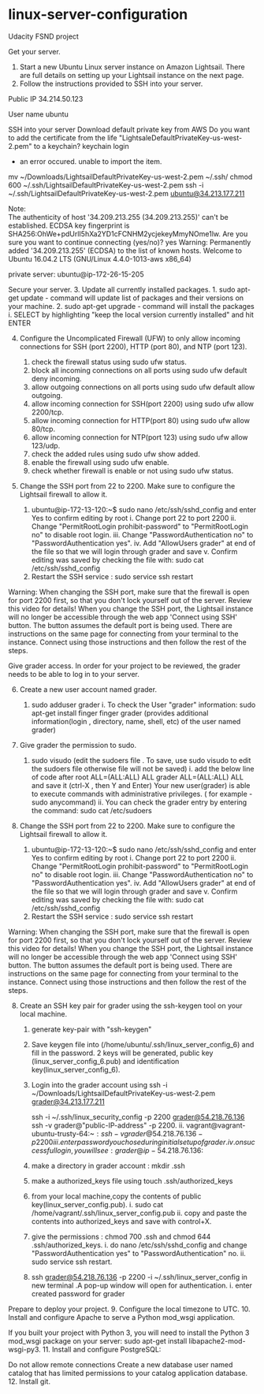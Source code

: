 # linux-server-configuration
Udacity FSND project

Get your server.
1. Start a new Ubuntu Linux server instance on Amazon Lightsail. There are full details on setting up your Lightsail instance on the next page.
2. Follow the instructions provided to SSH into your server.

Public IP
34.214.50.123

User name
ubuntu

SSH into your server
Download default private key from AWS 
Do you want to add the certificate from the life "LightsaleDefaultPrivateKey-us-west-2.pem" to a keychain?
keychain login

- an error occured.  unable to import the item.

mv ~/Downloads/LightsailDefaultPrivateKey-us-west-2.pem ~/.ssh/
chmod 600 ~/.ssh/LightsailDefaultPrivateKey-us-west-2.pem
ssh -i ~/.ssh/LightsailDefaultPrivateKey-us-west-2.pem ubuntu@34.213.177.211


Note:  
The authenticity of host '34.209.213.255 (34.209.213.255)' can't be established.
ECDSA key fingerprint is SHA256:OhWe+pdUrlI5hXa2YD1cFCNHM2ycjekeyMmyNOme1lw.
Are you sure you want to continue connecting (yes/no)? yes
Warning: Permanently added '34.209.213.255' (ECDSA) to the list of known hosts.
Welcome to Ubuntu 16.04.2 LTS (GNU/Linux 4.4.0-1013-aws x86_64)

private server:
ubuntu@ip-172-26-15-205


Secure your server.
3. Update all currently installed packages.
    1.  sudo apt-get update - command will update list of packages and their versions on your machine.
    2.  sudo apt-get upgrade - command will install the packages
        i.  SELECT by highlighting "keep the local version currently installed" and hit ENTER


4.  Configure the Uncomplicated Firewall (UFW) to only allow incoming connections for SSH (port 2200), HTTP (port 80), and NTP (port 123).
    1.  check the firewall status using sudo ufw status.
    2.  block all incoming connections on all ports using sudo ufw default deny incoming.
    3.  allow outgoing connections on all ports using sudo ufw default allow outgoing.
    4.  allow incoming connection for SSH(port 2200) using sudo ufw allow 2200/tcp.
    5.  allow incoming connection for HTTP(port 80) using sudo ufw allow 80/tcp.
    6.  allow incoming connection for NTP(port 123) using sudo ufw allow 123/udp.
    7.  check the added rules using sudo ufw show added.
    8.  enable the firewall using sudo ufw enable.
    9.  check whether firewall is enable or not using sudo ufw status.
    
5.  Change the SSH port from 22 to 2200. Make sure to configure the Lightsail firewall to allow it.
    1.  ubuntu@ip-172-13-120:~$ sudo nano /etc/ssh/sshd_config 
    and enter Yes to confirm editing by root
        i.   Change port 22 to port 2200
        ii.  Change "PermitRootLogin prohibit-password" to "PermitRootLogin no" to disable root login.
        iii. Change "PasswordAuthentication no" to "PasswordAuthentication yes".
        iv.  Add "AllowUsers grader" at end of the file so that we will login through grader and save
        v.   Confirm editing was saved by checking the file with:
            sudo cat /etc/ssh/sshd_config
    2.  Restart the SSH service : sudo service ssh restart

Warning: When changing the SSH port, make sure that the firewall is open for port 2200 first, so that you don't lock yourself out of the server. Review this video for details! When you change the SSH port, the Lightsail instance will no longer be accessible through the web app 'Connect using SSH' button. The button assumes the default port is being used. There are instructions on the same page for connecting from your terminal to the instance. Connect using those instructions and then follow the rest of the steps.

Give grader access.
In order for your project to be reviewed, the grader needs to be able to log in to your server.

6. Create a new user account named grader.
    1.  sudo adduser grader
    i.  To check the User "grader" information:
        sudo apt-get install finger
        finger grader
        (provides additional information(login , directory, name, shell, etc) of the user named grader)
        
7. Give grader the permission to sudo.
    1.  sudo visudo (edit the sudoers file . To save, use sudo visudo to edit the sudoers file otherwise file will not be saved)
    i.  add the below line of code after root ALL=(ALL:ALL) ALL grader ALL=(ALL:ALL) ALL and save it (ctrl-X , then Y and Enter)
    Your new user(grader) is able to execute commands with administrative privileges. ( for example - sudo anycommand)
    ii.  You can check the grader entry by entering the command: sudo cat /etc/sudoers


8.  Change the SSH port from 22 to 2200. Make sure to configure the Lightsail firewall to allow it.
    1.  ubuntu@ip-172-13-120:~$ sudo nano /etc/ssh/sshd_config 
    and enter Yes to confirm editing by root
        i.   Change port 22 to port 2200
        ii.  Change "PermitRootLogin prohibit-password" to "PermitRootLogin no" to disable root login.
        iii. Change "PasswordAuthentication no" to "PasswordAuthentication yes".
        iv.  Add "AllowUsers grader" at end of the file so that we will login through grader and save
        v.   Confirm editing was saved by checking the file with:
            sudo cat /etc/ssh/sshd_config
    2.  Restart the SSH service : sudo service ssh restart

Warning: When changing the SSH port, make sure that the firewall is open for port 2200 first, so that you don't lock yourself out of the server. Review this video for details! When you change the SSH port, the Lightsail instance will no longer be accessible through the web app 'Connect using SSH' button. The button assumes the default port is being used. There are instructions on the same page for connecting from your terminal to the instance. Connect using those instructions and then follow the rest of the steps.

    
8. Create an SSH key pair for grader using the ssh-keygen tool on your local machine.
    1.  generate key-pair with "ssh-keygen"

    2.  Save keygen file into (/home/ubuntu/.ssh/linux_server_config_6) and fill in the password. 2 keys will be generated, public key (linux_server_config_6.pub) and identification key(linux_server_config_6).
    


    3.  Login into the grader account using 
        ssh -i ~/Downloads/LightsailDefaultPrivateKey-us-west-2.pem grader@34.213.177.211
        
        ssh -i ~/.ssh/linux_security_config -p 2200 grader@54.218.76.136 
        ssh -v grader@"public-IP-address" -p 2200.
        ii.  vagrant@vagrant-ubuntu-trusty-64:~$: ssh -v grader@54.218.76.136 -p 2200
        iii.  enter password you chose during initial setup of grader.  
        iv.  on successful login, you will see:  grader@ip-54.218.76.136:~$
    
    4.  make a directory in grader account : mkdir .ssh

    5.  make a authorized_keys file using touch .ssh/authorized_keys

    6.  from your local machine,copy the contents of public key(linux_server_config.pub).
        i.  sudo cat /home/vagrant/.ssh/linux_server_config.pub
        ii.  copy and paste the contents into authorized_keys and save with control+X.

    7.  give the permissions : chmod 700 .ssh and chmod 644 .ssh/authorized_keys.
        i.  do nano /etc/ssh/sshd_config and change "PasswordAuthentication yes" to "PasswordAuthentication" no.
        ii.  sudo service ssh restart.
    
    8.  ssh grader@54.218.76.136 -p 2200 -i ~/.ssh/linux_server_config in new terminal .A pop-up window will open for       authentication. 
        i.  enter created password for grader

Prepare to deploy your project.
9. Configure the local timezone to UTC.
10. Install and configure Apache to serve a Python mod_wsgi application.

If you built your project with Python 3, you will need to install the Python 3 mod_wsgi package on your server: sudo apt-get install libapache2-mod-wsgi-py3.
11. Install and configure PostgreSQL:

Do not allow remote connections
Create a new database user named catalog that has limited permissions to your catalog application database.
12. Install git.


 







